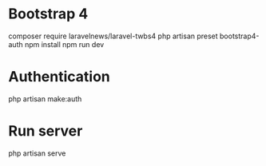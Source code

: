 
# Bootstrap 4
composer require laravelnews/laravel-twbs4
php artisan preset bootstrap4-auth
npm install
npm run dev

# Authentication
php artisan make:auth

# Run server
php artisan serve